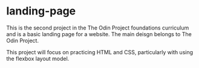 # landing-page
This is the second project in the The Odin Project foundations curriculum and is a basic landing page for a website. The main deisgn belongs to The Odin Project. 

This project will focus on practicing HTML and CSS, particularly with using the flexbox layout model.